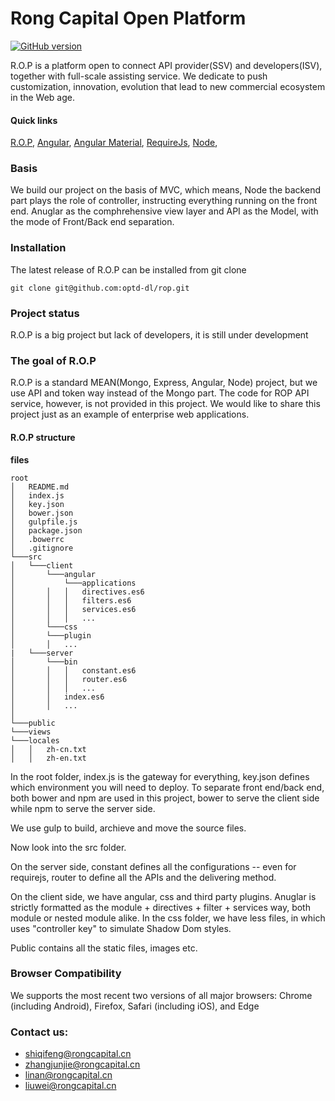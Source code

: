 # Rong Capital Open Platform

[![GitHub version](https://badge.fury.io/gh/optd-dl%2Frop.svg)](https://badge.fury.io/gh/optd-dl%2Frop)

R.O.P is a platform open to connect API provider(SSV) and developers(ISV), together with full-scale assisting service. We dedicate to push customization, innovation, evolution that lead to new commercial ecosystem in the Web age.


#### Quick links
[R.O.P](http://open.rongcapital.cn/), 
[Angular](https://angularjs.org/),
[Angular Material](https://material.angularjs.org),
[RequireJs](http://requirejs.org/),
[Node](https://nodejs.org/en/),

### Basis

We build our project on the basis of MVC, which means, Node the backend part plays the role of controller, instructing everything running on the front end. Anuglar as the comphrehensive view layer and API as the Model, with the mode of Front/Back end separation. 

### Installation

The latest release of R.O.P can be installed from git clone

`git clone git@github.com:optd-dl/rop.git`


### Project status
R.O.P is a big project but lack of developers, it is still under development


### The goal of R.O.P
R.O.P is a standard MEAN(Mongo, Express, Angular, Node) project, but we use API and token way instead of the Mongo part. The code for ROP API service, however, is not provided in this project. We would like to share this project just as an example of enterprise web applications.

#### R.O.P structure

**files**
```
root
│   README.md
│   index.js    
│	key.json
│	bower.json
│	gulpfile.js
│	package.json
│	.bowerrc
│	.gitignore
└───src
│   └───client
│       └───angular
│       	└───applications
│       │   │	directives.es6
│       │   │	filters.es6
│       │   │	services.es6
│       │   │	...
│       └───css
│       └───plugin
│       │   ...
|	└───server
│       └───bin
│       │   │	constant.es6
│       │   │	router.es6
│       │   │	...
│       │   index.es6
│       │   ...
│   
└───public
└───views
└───locales
│   │   zh-cn.txt
│   │   zh-en.txt
```
In the root folder, index.js is the gateway for everything, key.json defines which environment you will need to deploy. To separate front end/back end, both bower and npm are used in this project, bower to serve the client side while npm to serve the server side. 

We use gulp to build, archieve and move the source files. <br />

Now look into the src folder.

On the server side, constant defines all the configurations -- even for requirejs, router to define all the APIs and the delivering method.<br />

On the client side, we have angular, css and third party plugins. Anuglar is strictly formatted as the module + directives + filter + services way, both module or nested module alike. In the css folder, we have less files, in which uses "controller key" to simulate Shadow Dom styles.

Public contains all the static files, images etc.

### Browser Compatibility
We supports the most recent two versions of all major browsers:
Chrome (including Android), Firefox, Safari (including iOS), and Edge

### Contact us:

* [shiqifeng@rongcapital.cn](mailto:shiqifeng@rongcapital.cn)
* [zhangjunjie@rongcapital.cn](mailto:zhangjunjie@rongcapital.cn)
* [linan@rongcapital.cn](mailto:linan@rongcapital.cn)
* [liuwei@rongcapital.cn](mailto:liuwei@rongcapital.cn)
 
